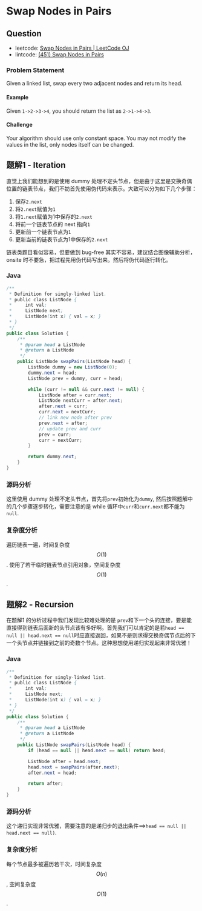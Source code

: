 # Swap Nodes in Pairs

## Question

- leetcode: [Swap Nodes in Pairs | LeetCode OJ](https://leetcode.com/problems/swap-nodes-in-pairs/)
- lintcode: [(451) Swap Nodes in Pairs](http://www.lintcode.com/en/problem/swap-nodes-in-pairs/)

### Problem Statement

Given a linked list, swap every two adjacent nodes and return its head.

#### Example

Given `1->2->3->4`, you should return the list as `2->1->4->3`.

#### Challenge

Your algorithm should use only constant space. You may not modify the values
in the list, only nodes itself can be changed.

## 题解1 - Iteration

直觉上我们能想到的是使用 dummy 处理不定头节点，但是由于这里是交换奇偶位置的链表节点，我们不妨首先使用伪代码来表示。大致可以分为如下几个步骤：

1. 保存`2.next`
2. 将`2.next`赋值为`1`
3. 将`1.next`赋值为1中保存的`2.next`
4. 将前一个链表节点的 next 指向`1`
5. 更新前一个链表节点为`1`
6. 更新当前的链表节点为1中保存的`2.next`

链表类题目看似容易，但要做到 bug-free 其实不容易，建议结合图像辅助分析，onsite 时不要急，把过程先用伪代码写出来。然后将伪代码逐行转化。

### Java

```java
/**
 * Definition for singly-linked list.
 * public class ListNode {
 *     int val;
 *     ListNode next;
 *     ListNode(int x) { val = x; }
 * }
 */
public class Solution {
    /**
     * @param head a ListNode
     * @return a ListNode
     */
    public ListNode swapPairs(ListNode head) {
        ListNode dummy = new ListNode(0);
        dummy.next = head;
        ListNode prev = dummy, curr = head;

        while (curr != null && curr.next != null) {
            ListNode after = curr.next;
            ListNode nextCurr = after.next;
            after.next = curr;
            curr.next = nextCurr;
            // link new node after prev
            prev.next = after;
            // update prev and curr
            prev = curr;
            curr = nextCurr;
        }

        return dummy.next;
    }
}
```

### 源码分析

这里使用 dummy 处理不定头节点，首先将`prev`初始化为`dummy`, 然后按照题解中的几个步骤逐步转化，需要注意的是 while 循环中`curr`和`curr.next`都不能为`null`.

### 复杂度分析

遍历链表一遍，时间复杂度 $$O(1)$$. 使用了若干临时链表节点引用对象，空间复杂度 $$O(1)$$.

## 题解2 - Recursion

在题解1 的分析过程中我们发现比较难处理的是 `prev`和下一个头的连接，要是能直接得到链表后面新的头节点该有多好啊。首先我们可以肯定的是若`head == null || head.next == null`时应直接返回，如果不是则求得交换奇偶节点后的下一个头节点并链接到之前的奇数个节点。这种思想使用递归实现起来非常优雅！

### Java

```java
/**
 * Definition for singly-linked list.
 * public class ListNode {
 *     int val;
 *     ListNode next;
 *     ListNode(int x) { val = x; }
 * }
 */
public class Solution {
    /**
     * @param head a ListNode
     * @return a ListNode
     */
    public ListNode swapPairs(ListNode head) {
        if (head == null || head.next == null) return head;

        ListNode after = head.next;
        head.next = swapPairs(after.next);
        after.next = head;

        return after;
    }
}
```

### 源码分析

这个递归实现非常优雅，需要注意的是递归步的退出条件==>`head == null || head.next == null)`.

### 复杂度分析

每个节点最多被遍历若干次，时间复杂度 $$O(n)$$, 空间复杂度 $$O(1)$$.
